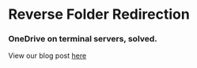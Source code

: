 # Reverse Folder Redirection
### OneDrive on terminal servers, solved.

View our blog post [here](https://blog.natrix.ca/reverse-folder-redirection-onedrive-files-on-terminal-servers/?utm_source=github&utm_medium=rfr&utm_campaign=github)

